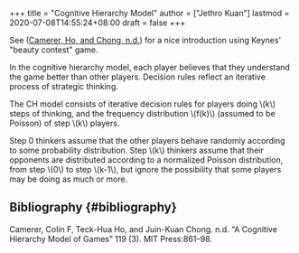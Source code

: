 +++
title = "Cognitive Hierarchy Model"
author = ["Jethro Kuan"]
lastmod = 2020-07-08T14:55:24+08:00
draft = false
+++

See ([Camerer, Ho, and Chong, n.d.](#org64b7392)) for a nice introduction using Keynes' "beauty
contest" game.

In the cognitive hierarchy model, each player believes that they
understand the game better than other players. Decision rules reflect
an iterative process of strategic thinking.

The CH model consists of iterative decision rules for players doing
\\(k\\) steps of thinking, and the frequency distribution \\(f(k)\\) (assumed
to be Poisson) of step \\(k\\) players.

Step 0 thinkers assume that the other players behave randomly
according to some probability distribution. Step \\(k\\) thinkers assume
that their opponents are distributed according to a normalized Poisson
distribution, from step \\(0\\) to step \\(k-1\\), but ignore the possibility
that some players may be doing as much or more.

## Bibliography {#bibliography}

<a id="org64b7392"></a>Camerer, Colin F, Teck-Hua Ho, and Juin-Kuan Chong. n.d. “A Cognitive Hierarchy Model of Games” 119 (3). MIT Press:861–98.
